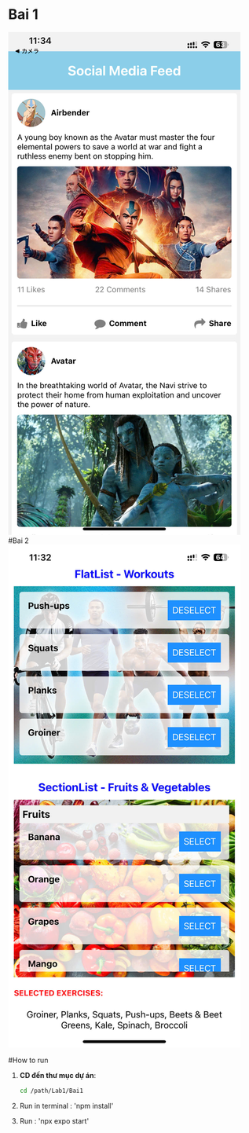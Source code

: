 # Bai 1
![Project Logo](./bai1.jpg)
#Bai 2
![Project Logo](./bai2.jpg)

#How to run
1. **CD đến thư mục dự án**:
   ```bash
   cd /path/Lab1/Bai1

2. Run in terminal : 'npm install'

3. Run : 'npx expo start'